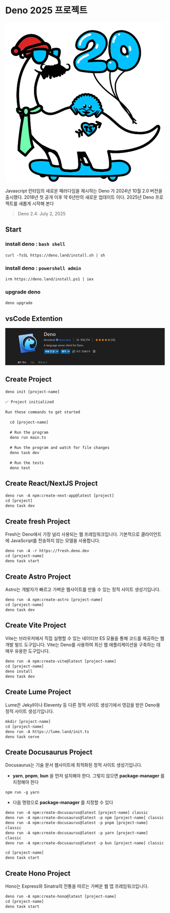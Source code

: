 # Deno 2025 프로젝트

![Callor Deno](./images/my-dino.png)

Javascript 런타임의 새로운 패러다임을 제시하는 Deno 가 2024년 10월 2.0 버전을 출시했다.
2018년 첫 공개 이후 약 6년만의 새로운 업데이트 이다.
2025년 Deno 프로젝트를 새롭게 시작해 본다

> Deno 2.4: July 2, 2025

## Start

### install deno : `bash shell`

```shell
curl -fsSL https://deno.land/install.sh | sh
```

### install deno : `powershell admin`

```shell
irm https://deno.land/install.ps1 | iex
```

### upgrade deno

```shell
deno upgrade
```

## vsCode Extention

![alt text](./images/image.png)

## Create Project

```shell
deno init [project-name]

✅ Project initialized

Run these commands to get started

  cd [project-name]

  # Run the program
  deno run main.ts

  # Run the program and watch for file changes
  deno task dev

  # Run the tests
  deno test
```

## Create React/NextJS Project

```shell
deno run -A npm:create-next-app@latest [project]
cd [project]
deno task dev
```

## Create fresh Project

Fresh는 Deno에서 가장 널리 사용되는 웹 프레임워크입니다. 기본적으로 클라이언트에 JavaScript를 전송하지 않는 모델을 사용합니다.

```shell
deno run -A -r https://fresh.deno.dev
cd [project-name]
deno task start
```

## Create Astro Project

Astro는 개발자가 빠르고 가벼운 웹사이트를 만들 수 있는 정적 사이트 생성기입니다.

```shell
deno run -A npm:create-astro [project-name]
cd [project-name]
deno task dev
```

## Create Vite Project

Vite는 브라우저에서 직접 실행할 수 있는 네이티브 ES 모듈을 통해 코드를 제공하는 웹 개발 빌드 도구입니다. Vite는 Deno를 사용하여 최신 웹 애플리케이션을 구축하는 데 매우 유용한 도구입니다.

```shell
deno run -A npm:create-vite@latest [project-name]
cd [project-name]
deno install
deno task dev
```

## Create Lume Project

Lume은 Jekyll이나 Eleventy 등 다른 정적 사이트 생성기에서 영감을 받은 Deno용 정적 사이트 생성기입니다.

```shell
mkdir [project-name]
cd [project-name]
deno run -A https://lume.land/init.ts
deno task serve
```

## Create Docusaurus Project

Docusaurus는 기술 문서 웹사이트에 최적화된 정적 사이트 생성기입니다.

- **yarn**, **pnpm**, **bun** 을 먼저 설치해야 한다. 그렇지 않으면 **package-manager** 를 지정해야 한다

```shell
npm run -g yarn
```

- 다음 명령으로 **package-manager** 를 지정할 수 있다

```shell
deno run -A npm:create-docusaurus@latest [project-name] classic
deno run -A npm:create-docusaurus@latest -p npm [project-name] classic
deno run -A npm:create-docusaurus@latest -p pnpm [project-name] classic
deno run -A npm:create-docusaurus@latest -p yarn [project-name] classic
deno run -A npm:create-docusaurus@latest -p bun [project-name] classic
```

```shell
cd [project-name]
deno task start
```

## Create Hono Project

Hono는 Express와 Sinatra의 전통을 따르는 가벼운 웹 앱 프레임워크입니다.

```shell
deno run -A npm:create-hono@latest [project-name]
cd [project-name]
deno task start
```
